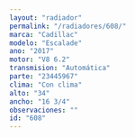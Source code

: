 ```yaml
---
layout: "radiador"
permalink: "/radiadores/608/"
marca: "Cadillac"
modelo: "Escalade"
ano: "2017"
motor: "V8 6.2"
transmision: "Automática"
parte: "23445967"
clima: "Con clima"
alto: "34"
ancho: "16 3/4"
observaciones: ""
id: "608"
---
```


